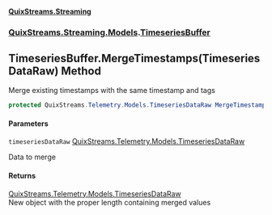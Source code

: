 #### [QuixStreams.Streaming](index.md 'index')
### [QuixStreams.Streaming.Models](QuixStreams.Streaming.Models.md 'QuixStreams.Streaming.Models').[TimeseriesBuffer](TimeseriesBuffer.md 'QuixStreams.Streaming.Models.TimeseriesBuffer')

## TimeseriesBuffer.MergeTimestamps(TimeseriesDataRaw) Method

Merge existing timestamps with the same timestamp and tags

```csharp
protected QuixStreams.Telemetry.Models.TimeseriesDataRaw MergeTimestamps(QuixStreams.Telemetry.Models.TimeseriesDataRaw timeseriesDataRaw);
```
#### Parameters

<a name='QuixStreams.Streaming.Models.TimeseriesBuffer.MergeTimestamps(QuixStreams.Telemetry.Models.TimeseriesDataRaw).timeseriesDataRaw'></a>

`timeseriesDataRaw` [QuixStreams.Telemetry.Models.TimeseriesDataRaw](https://docs.microsoft.com/en-us/dotnet/api/QuixStreams.Telemetry.Models.TimeseriesDataRaw 'QuixStreams.Telemetry.Models.TimeseriesDataRaw')

Data to merge

#### Returns
[QuixStreams.Telemetry.Models.TimeseriesDataRaw](https://docs.microsoft.com/en-us/dotnet/api/QuixStreams.Telemetry.Models.TimeseriesDataRaw 'QuixStreams.Telemetry.Models.TimeseriesDataRaw')  
New object with the proper length containing merged values